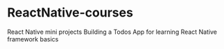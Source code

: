 # ReactNative-courses
React Native mini projects
Building a Todos App for learning React Native framework basics
